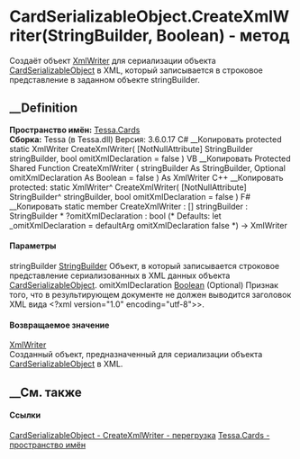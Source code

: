 # CardSerializableObject.CreateXmlWriter(StringBuilder, Boolean) - метод
Создаёт объект
[XmlWriter](https://learn.microsoft.com/dotnet/api/system.xml.xmlwriter) для
сериализации объекта
[CardSerializableObject](T_Tessa_Cards_CardSerializableObject.htm) в XML,
который записывается в строковое представление в заданном объекте
stringBuilder.
## __Definition
 **Пространство имён:** [Tessa.Cards](N_Tessa_Cards.htm)  
 **Сборка:** Tessa (в Tessa.dll) Версия: 3.6.0.17
C# __Копировать
     protected static XmlWriter CreateXmlWriter(
    	[NotNullAttribute] StringBuilder stringBuilder,
    	bool omitXmlDeclaration = false
    )
VB __Копировать
     Protected Shared Function CreateXmlWriter ( 
    	<NotNullAttribute> stringBuilder As StringBuilder,
    	Optional omitXmlDeclaration As Boolean = false
    ) As XmlWriter
C++ __Копировать
     protected:
    static XmlWriter^ CreateXmlWriter(
    	[NotNullAttribute] StringBuilder^ stringBuilder, 
    	bool omitXmlDeclaration = false
    )
F# __Копировать
     static member CreateXmlWriter : 
            [<NotNullAttribute>] stringBuilder : StringBuilder * 
            ?omitXmlDeclaration : bool 
    (* Defaults:
            let _omitXmlDeclaration = defaultArg omitXmlDeclaration false
    *)
    -> XmlWriter 
#### Параметры
stringBuilder
[StringBuilder](https://learn.microsoft.com/dotnet/api/system.text.stringbuilder)
     Объект, в который записывается строковое представление сериализованных в XML данных объекта [CardSerializableObject](T_Tessa_Cards_CardSerializableObject.htm). 
omitXmlDeclaration
[Boolean](https://learn.microsoft.com/dotnet/api/system.boolean) (Optional)
     Признак того, что в результирующем документе не должен выводится заголовок XML вида <?xml version="1.0" encoding="utf-8">>. 
#### Возвращаемое значение
[XmlWriter](https://learn.microsoft.com/dotnet/api/system.xml.xmlwriter)  
Созданный объект, предназначенный для сериализации объекта
[CardSerializableObject](T_Tessa_Cards_CardSerializableObject.htm) в XML.
##  __См. также
#### Ссылки
[CardSerializableObject - ](T_Tessa_Cards_CardSerializableObject.htm)
[CreateXmlWriter -
перегрузка](Overload_Tessa_Cards_CardSerializableObject_CreateXmlWriter.htm)
[Tessa.Cards - пространство имён](N_Tessa_Cards.htm)
